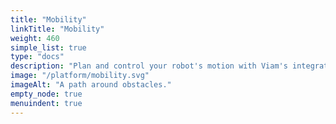 ```yaml
---
title: "Mobility"
linkTitle: "Mobility"
weight: 460
simple_list: true
type: "docs"
description: "Plan and control your robot's motion with Viam's integrated tools."
image: "/platform/mobility.svg"
imageAlt: "A path around obstacles."
empty_node: true
menuindent: true
---
```

